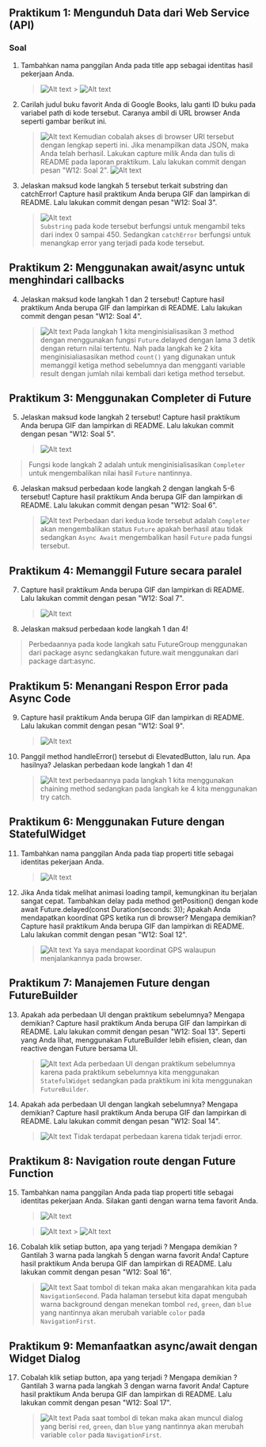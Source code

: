 ## Praktikum 1: Mengunduh Data dari Web Service (API)

### Soal

1. Tambahkan nama panggilan Anda pada title app sebagai identitas hasil pekerjaan Anda.
   > ![Alt text](image.png) > ![Alt text](image-3.png)
2. Carilah judul buku favorit Anda di Google Books, lalu ganti ID buku pada variabel path di kode tersebut. Caranya ambil di URL browser Anda seperti gambar berikut ini.
   > ![Alt text](image-1.png)
   > Kemudian cobalah akses di browser URI tersebut dengan lengkap seperti ini. Jika menampilkan data JSON, maka Anda telah berhasil. Lakukan capture milik Anda dan tulis di README pada laporan praktikum. Lalu lakukan commit dengan pesan "W12: Soal 2".
   > ![Alt text](image-2.png)
3. Jelaskan maksud kode langkah 5 tersebut terkait substring dan catchError!
   Capture hasil praktikum Anda berupa GIF dan lampirkan di README. Lalu lakukan commit dengan pesan "W12: Soal 3".
   > ![Alt text](praktikum-1.gif)  
   > `Substring` pada kode tersebut berfungsi untuk mengambil teks dari index 0 sampai 450. Sedangkan `catchError` berfungsi untuk menangkap error yang terjadi pada kode tersebut.

## Praktikum 2: Menggunakan await/async untuk menghindari callbacks

4. Jelaskan maksud kode langkah 1 dan 2 tersebut!
   Capture hasil praktikum Anda berupa GIF dan lampirkan di README. Lalu lakukan commit dengan pesan "W12: Soal 4".

   > ![Alt text](praktikum-2.gif)
   > Pada langkah 1 kita menginisialisasikan 3 method dengan menggunakan fungsi `Future`.delayed dengan lama 3 detik dengan return nilai tertentu. Nah pada langkah ke 2 kita menginisialiasasikan method `count()` yang digunakan untuk memanggil ketiga method sebelumnya dan mengganti variable result dengan jumlah nilai kembali dari ketiga method tersebut.

## Praktikum 3: Menggunakan Completer di Future

5. Jelaskan maksud kode langkah 2 tersebut!
   Capture hasil praktikum Anda berupa GIF dan lampirkan di README. Lalu lakukan commit dengan pesan "W12: Soal 5".

   > ![Alt text](praktikum-3.gif)

> Fungsi kode langkah 2 adalah untuk menginisialisasikan `Completer` untuk mengembalikan nilai hasil `Future` nantinnya.

6. Jelaskan maksud perbedaan kode langkah 2 dengan langkah 5-6 tersebut!
   Capture hasil praktikum Anda berupa GIF dan lampirkan di README. Lalu lakukan commit dengan pesan "W12: Soal 6".
   > ![Alt text](praktikum-3-2.gif)
   > Perbedaan dari kedua kode tersebut adalah `Completer` akan mengembalikan status `Future` apakah berhasil atau tidak sedangkan `Async Await` mengembalikan hasil `Future` pada fungsi tersebut.

## Praktikum 4: Memanggil Future secara paralel

7. Capture hasil praktikum Anda berupa GIF dan lampirkan di README. Lalu lakukan commit dengan pesan "W12: Soal 7".

   > ![Alt text](praktikum-4.gif)

8. Jelaskan maksud perbedaan kode langkah 1 dan 4!

> Perbedaannya pada kode langkah satu FutureGroup menggunakan dari package async sedangkakan future.wait menggunakan dari package dart:async.

## Praktikum 5: Menangani Respon Error pada Async Code

9. Capture hasil praktikum Anda berupa GIF dan lampirkan di README. Lalu lakukan commit dengan pesan "W12: Soal 9".

   > ![Alt text](praktikum5.gif)

10. Panggil method handleError() tersebut di ElevatedButton, lalu run. Apa hasilnya? Jelaskan perbedaan kode langkah 1 dan 4!
    > ![Alt text](praktikum5.gif)
    > perbedaannya pada langkah 1 kita menggunakan chaining method sedangkan pada langkah ke 4 kita menggunakan try catch.

## Praktikum 6: Menggunakan Future dengan StatefulWidget

11. Tambahkan nama panggilan Anda pada tiap properti title sebagai identitas pekerjaan Anda.
    > ![Alt text](image-4.png)
12. Jika Anda tidak melihat animasi loading tampil, kemungkinan itu berjalan sangat cepat. Tambahkan delay pada method getPosition() dengan kode await Future.delayed(const Duration(seconds: 3));
    Apakah Anda mendapatkan koordinat GPS ketika run di browser? Mengapa demikian?
    Capture hasil praktikum Anda berupa GIF dan lampirkan di README. Lalu lakukan commit dengan pesan "W12: Soal 12".
    > ![Alt text](praktikum6.gif)
    > Ya saya mendapat koordinat GPS walaupun menjalankannya pada browser.

## Praktikum 7: Manajemen Future dengan FutureBuilder

13. Apakah ada perbedaan UI dengan praktikum sebelumnya? Mengapa demikian?
    Capture hasil praktikum Anda berupa GIF dan lampirkan di README. Lalu lakukan commit dengan pesan "W12: Soal 13".
    Seperti yang Anda lihat, menggunakan FutureBuilder lebih efisien, clean, dan reactive dengan Future bersama UI.

    > ![Alt text](praktikum7-1.gif)
    > Ada perbedaan UI dengan praktikum sebelumnya karena pada praktikum sebelumnya kita menggunakan `StatefulWidget` sedangkan pada praktikum ini kita menggunakan `FutureBuilder`.

14. Apakah ada perbedaan UI dengan langkah sebelumnya? Mengapa demikian?
    Capture hasil praktikum Anda berupa GIF dan lampirkan di README. Lalu lakukan commit dengan pesan "W12: Soal 14".
    > ![Alt text](praktikum7-1.gif)
    > Tidak terdapat perbedaan karena tidak terjadi error.

## Praktikum 8: Navigation route dengan Future Function

15. Tambahkan nama panggilan Anda pada tiap properti title sebagai identitas pekerjaan Anda.
    Silakan ganti dengan warna tema favorit Anda.

    > ![Alt text](image-5.png)

    > ![Alt text](image-7.png) > ![Alt text](image-8.png)

16. Cobalah klik setiap button, apa yang terjadi ? Mengapa demikian ?
    Gantilah 3 warna pada langkah 5 dengan warna favorit Anda!
    Capture hasil praktikum Anda berupa GIF dan lampirkan di README. Lalu lakukan commit dengan pesan "W12: Soal 16".
    > ![Alt text](praktikum-8.gif)
    > Saat tombol di tekan maka akan mengarahkan kita pada `NavigationSecond`. Pada halaman tersebut kita dapat mengubah warna background dengan menekan tombol `red`, `green`, dan `blue` yang nantinnya akan merubah variable `color` pada `NavigationFirst`.

## Praktikum 9: Memanfaatkan async/await dengan Widget Dialog

17. Cobalah klik setiap button, apa yang terjadi ? Mengapa demikian ?
    Gantilah 3 warna pada langkah 3 dengan warna favorit Anda!
    Capture hasil praktikum Anda berupa GIF dan lampirkan di README. Lalu lakukan commit dengan pesan "W12: Soal 17".
    > ![Alt text](praktikum9.gif)
    > Pada saat tombol di tekan maka akan muncul dialog yang berisi `red`, `green`, dan `blue` yang nantinnya akan merubah variable `color` pada `NavigationFirst`.
